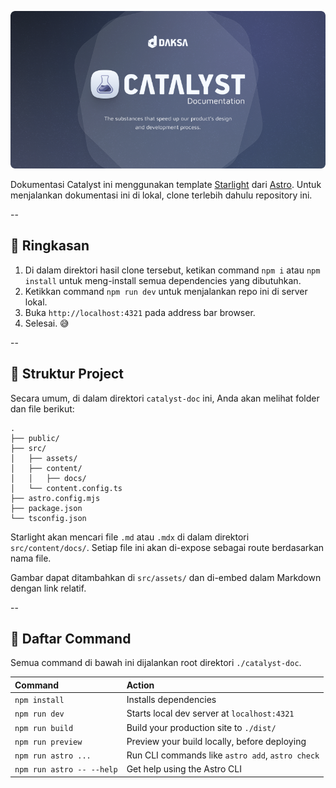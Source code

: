 [![](./public/catalyst-doc-header.png)](https://github.com/rulyardiansyah/catalyst-doc)

Dokumentasi Catalyst ini menggunakan template [Starlight](https://starlight.astro.build) dari [Astro](https://astro.build/). Untuk menjalankan dokumentasi ini di lokal, clone terlebih dahulu repository ini.

--

## 📒 Ringkasan

1. Di dalam direktori hasil clone tersebut, ketikan command `npm i` atau `npm install` untuk meng-install semua dependencies yang dibutuhkan.
2. Ketikkan command `npm run dev` untuk menjalankan repo ini di server lokal.
3. Buka `http://localhost:4321` pada address bar browser.
4. Selesai. 😅

--

## 🚀 Struktur Project

Secara umum, di dalam direktori `catalyst-doc` ini, Anda akan melihat folder dan file berikut:

```
.
├── public/
├── src/
│   ├── assets/
│   ├── content/
│   │   ├── docs/
│   └── content.config.ts
├── astro.config.mjs
├── package.json
└── tsconfig.json
```

Starlight akan mencari file `.md` atau `.mdx` di dalam direktori `src/content/docs/`. Setiap file ini akan di-expose sebagai route berdasarkan nama file.

Gambar dapat ditambahkan di `src/assets/` dan di-embed dalam Markdown dengan link relatif.

--

## 🧞 Daftar Command

Semua command di bawah ini dijalankan root direktori `./catalyst-doc`.

| Command                   | Action                                           |
| :------------------------ | :----------------------------------------------- |
| `npm install`             | Installs dependencies                            |
| `npm run dev`             | Starts local dev server at `localhost:4321`      |
| `npm run build`           | Build your production site to `./dist/`          |
| `npm run preview`         | Preview your build locally, before deploying     |
| `npm run astro ...`       | Run CLI commands like `astro add`, `astro check` |
| `npm run astro -- --help` | Get help using the Astro CLI                     |



